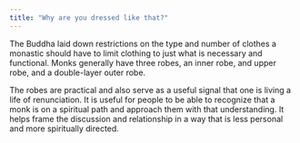 ```yaml
---
title: "Why are you dressed like that?"
---
```


The Buddha laid down restrictions on the type and number of clothes a monastic should have to limit clothing to just what is necessary and functional. Monks generally have three robes, an inner robe, and upper robe, and a double-layer outer robe.

The robes are practical and also serve as a useful signal that one is living a life of renunciation. It is useful for people to be able to recognize that a monk is on a spiritual path and approach them with that understanding. It helps frame the discussion and relationship in a way that is less personal and more spiritually directed.
